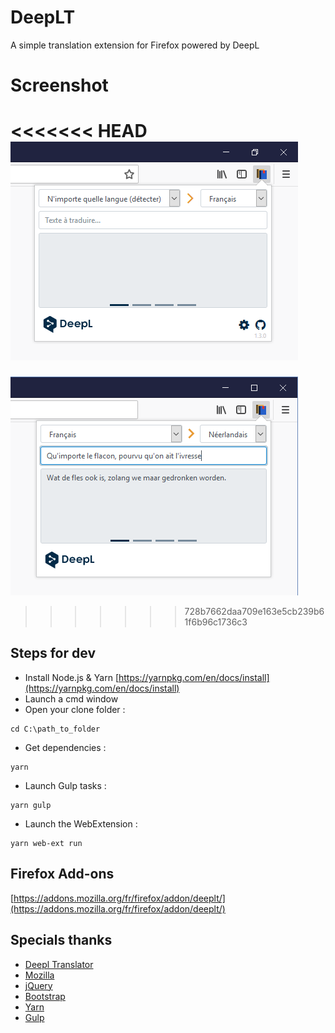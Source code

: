 # DeepLT
A simple translation extension for Firefox powered by DeepL

# Screenshot
<<<<<<< HEAD
![DeepLT](./screenshots/deeplt_1.3.0.png)
=======
![DeepLT](./screenshots/deeplt_1.2.0.png)
>>>>>>> 728b7662daa709e163e5cb239b61f6b96c1736c3

## Steps for dev
* Install Node.js & Yarn [https://yarnpkg.com/en/docs/install](https://yarnpkg.com/en/docs/install)
* Launch a cmd window
* Open your clone folder :
```
cd C:\path_to_folder
```
* Get dependencies :
```
yarn
```
* Launch Gulp tasks :
```
yarn gulp
```
* Launch the WebExtension :
```
yarn web-ext run
```

## Firefox Add-ons
[https://addons.mozilla.org/fr/firefox/addon/deeplt/](https://addons.mozilla.org/fr/firefox/addon/deeplt/)

## Specials thanks
* [Deepl Translator](https://www.deepl.com/translator)
* [Mozilla](https://www.mozilla.org)
* [jQuery](https://jquery.com)
* [Bootstrap](https://getbootstrap.com)
* [Yarn](https://yarnpkg.com)
* [Gulp](https://gulpjs.com)
